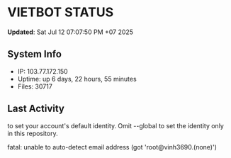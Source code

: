 # VIETBOT STATUS
**Updated**: Sat Jul 12 07:07:50 PM +07 2025

## System Info
- IP: 103.77.172.150
- Uptime: up 6 days, 22 hours, 55 minutes
- Files: 30717

## Last Activity

to set your account's default identity.
Omit --global to set the identity only in this repository.

fatal: unable to auto-detect email address (got 'root@vinh3690.(none)')
